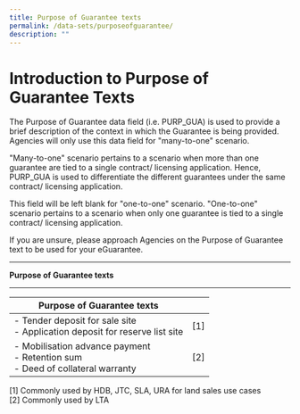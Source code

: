 ```yaml
---
title: Purpose of Guarantee texts
permalink: /data-sets/purposeofguarantee/
description: ""
---
```

# Introduction to Purpose of Guarantee Texts

The Purpose of Guarantee data field (i.e. PURP_GUA) is used to provide a brief description of the context in which the Guarantee is being provided. Agencies will only use this data field for "many-to-one" scenario. 

"Many-to-one" scenario pertains to a scenario when more than one guarantee are tied to a single contract/ licensing application. Hence, PURP_GUA is used to differentiate the different guarantees under the same contract/ licensing application.

This field will be left blank for "one-to-one" scenario. "One-to-one" scenario pertains to a scenario when only one guarantee is tied to a single contract/ licensing application. 

If you are unsure, please approach Agencies on the Purpose of Guarantee text to be used for your eGuarantee.

****

**Purpose of Guarantee texts** 
****

| Purpose of Guarantee texts |  | 
| -------- | -------- | 
| - Tender deposit for sale site <br> - Application deposit for reserve list site    |[1] 
| - Mobilisation advance payment<br> - Retention sum <br> - Deed of collateral warranty     | [2]

[1] Commonly used by HDB, JTC, SLA, URA for land sales use cases<br>
[2] Commonly used by LTA <br>